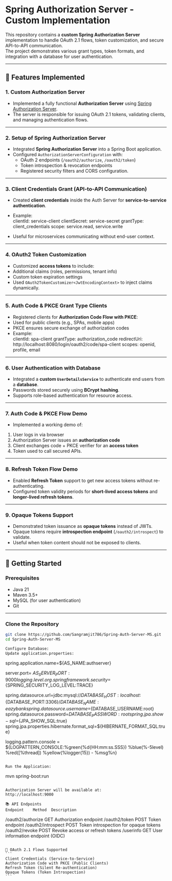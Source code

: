 # Spring Authorization Server - Custom Implementation

This repository contains a **custom Spring Authorization Server** implementation to handle OAuth 2.1 flows, token customization, and secure API-to-API communication.  
The project demonstrates various grant types, token formats, and integration with a database for user authentication.

---

## 📌 Features Implemented

### 1. **Custom Authorization Server**
- Implemented a fully functional **Authorization Server** using [Spring Authorization Server](https://spring.io/projects/spring-authorization-server).
- The server is responsible for issuing OAuth 2.1 tokens, validating clients, and managing authentication flows.

---

### 2. **Setup of Spring Authorization Server**
- Integrated **Spring Authorization Server** into a Spring Boot application.
- Configured `AuthorizationServerConfiguration` with:
  - OAuth 2 endpoints (`/oauth2/authorize`, `/oauth2/token`)
  - Token introspection & revocation endpoints
  - Registered security filters and CORS configuration.

---

### 3. **Client Credentials Grant (API-to-API Communication)**
- Created **client credentials** inside the Auth Server for **service-to-service authentication**.
- Example:  
clientId: service-client
clientSecret: service-secret
grantType: client_credentials
scope: service.read, service.write

- Useful for microservices communicating without end-user context.

---

### 4. **OAuth2 Token Customization**
- Customized **access tokens** to include:
- Additional claims (roles, permissions, tenant info)
- Custom token expiration settings
- Used `OAuth2TokenCustomizer<JwtEncodingContext>` to inject claims dynamically.

---

### 5. **Auth Code & PKCE Grant Type Clients**
- Registered clients for **Authorization Code Flow with PKCE**:
- Used for public clients (e.g., SPAs, mobile apps)
- PKCE ensures secure exchange of authorization codes
- Example:  
clientId: spa-client
grantType: authorization_code
redirectUri: http://localhost:8080/login/oauth2/code/spa-client
scopes: openid, profile, email

---

### 6. **User Authentication with Database**
- Integrated a **custom `UserDetailsService`** to authenticate end users from a **database**.
- Passwords stored securely using **BCrypt hashing**.
- Supports role-based authentication for resource access.

---

### 7. **Auth Code & PKCE Flow Demo**
- Implemented a working demo of:
1. User logs in via browser
2. Authorization Server issues an **authorization code**
3. Client exchanges code + PKCE verifier for an **access token**
4. Token used to call secured APIs.

---

### 8. **Refresh Token Flow Demo**
- Enabled **Refresh Token** support to get new access tokens without re-authenticating.
- Configured token validity periods for **short-lived access tokens** and **longer-lived refresh tokens**.

---

### 9. **Opaque Tokens Support**
- Demonstrated token issuance as **opaque tokens** instead of JWTs.
- Opaque tokens require **introspection endpoint** (`/oauth2/introspect`) to validate.
- Useful when token content should not be exposed to clients.

---

## 🚀 Getting Started

### **Prerequisites**
- Java 21
- Maven 3.5+
- MySQL (for user authentication)
- Git

---

### **Clone the Repository**
```bash
git clone https://github.com/Sangramjit786/Spring-Auth-Server-MS.git
cd Spring-Auth-Server-MS

Configure Database:
Update application.properties:
```
spring.application.name=${AS_NAME:authserver}

server.port= ${AS_SERVER_PORT:9000}
logging.level.org.springframework.security=${SPRING_SECURITY_LOG_LEVEL:TRACE}

spring.datasource.url=jdbc:mysql://${DATABASE_HOST:localhost}:${DATABASE_PORT:3306}/${DATABASE_NAME:eazybank}
spring.datasource.username=${DATABASE_USERNAME:root}
spring.datasource.password=${DATABASE_PASSWORD:root}
spring.jpa.show-sql=${JPA_SHOW_SQL:true}
spring.jpa.properties.hibernate.format_sql=${HIBERNATE_FORMAT_SQL:true}

logging.pattern.console = ${LOGPATTERN_CONSOLE:%green(%d{HH:mm:ss.SSS}) %blue(%-5level) %red([%thread]) %yellow(%logger{15}) - %msg%n}
```

Run the Application:
```
mvn spring-boot:run
```

Authorization Server will be available at:
http://localhost:9000

📚 API Endpoints
Endpoint	Method	Description
```
/oauth2/authorize	GET	Authorization endpoint
/oauth2/token	POST	Token endpoint
/oauth2/introspect	POST	Token introspection for opaque tokens
/oauth2/revoke	POST	Revoke access or refresh tokens
/userinfo	GET	User information endpoint (OIDC)
````

🔑 OAuth 2.1 Flows Supported
```
Client Credentials (Service-to-Service)
Authorization Code with PKCE (Public Clients)
Refresh Token (Silent Re-authentication)
Opaque Tokens (Token Introspection)
```
